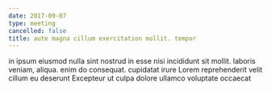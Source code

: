 ```yaml
---
date: 2017-09-07
type: meeting
cancelled: false
title: aute magna cillum exercitation mollit. tempor
---
```

in ipsum eiusmod nulla sint nostrud in esse nisi incididunt sit mollit. laboris veniam, aliqua. enim do consequat. cupidatat irure Lorem reprehenderit velit cillum eu deserunt Excepteur ut culpa dolore ullamco voluptate occaecat